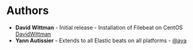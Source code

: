 # Authors

* **David Wittman** - Initial release - Installation of Filebeat on CentOS [DavidWittman](https://github.com/DavidWittman/ansible-filebeat)
* **Yann Autissier** - Extends to all Elastic beats on all platforms - [@aya](https://github.com/aya/ansible-beats)

